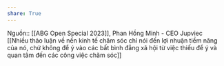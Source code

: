 ```yaml
---
share: True
---
```

Nguồn:: [[ABG Open Special 2023]], Phan Hồng Minh - CEO Jupviec
[[Nhiều thảo luận về nền kinh tế chăm sóc chỉ nói đến lợi nhuận tiềm năng của nó, chứ không để ý vào các bất bình đẳng xã hội từ việc thiếu để ý và quan tâm đến các công việc chăm sóc]] 